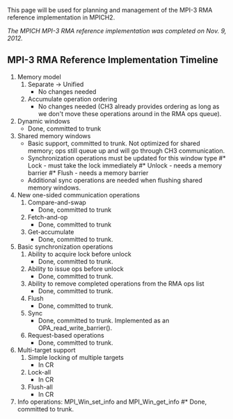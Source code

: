 This page will be used for planning and management of the MPI-3 RMA
reference implementation in MPICH2.

*The MPICH MPI-3 RMA reference implementation was completed on Nov. 9,
2012.*

## MPI-3 RMA Reference Implementation Timeline

1.  Memory model
    1.  Separate -\> Unified
          - No changes needed
    2.  Accumulate operation ordering
          - No changes needed (CH3 already provides ordering as long as
            we don't move these operations around in the RMA ops queue).
2.  Dynamic windows
      - Done, committed to trunk
3.  Shared memory windows
      - Basic support, committed to trunk. Not optimized for shared
        memory; ops still queue up and will go through CH3
        communication.
      - Synchronization operations must be updated for this window type
    \#\* Lock - must take the lock immediately
    \#\* Unlock - needs a memory barrier
    \#\* Flush - needs a memory barrier
      - Additional sync operations are needed when flushing shared
        memory windows.
4.  New one-sided communication operations
    1.  Compare-and-swap
          - Done, committed to trunk
    2.  Fetch-and-op
          - Done, committed to trunk
    3.  Get-accumulate
          - Done, committed to trunk.
5.  Basic synchronization operations
    1.  Ability to acquire lock before unlock
          - Done, committed to trunk.
    2.  Ability to issue ops before unlock
          - Done, committed to trunk.
    3.  Ability to remove completed operations from the RMA ops list
          - Done, committed to trunk.
    4.  Flush
          - Done, committed to trunk.
    5.  Sync
          - Done, committed to trunk. Implemented as an
            OPA_read_write_barrier().
    6.  Request-based operations
          - Done, committed to trunk.
6.  Multi-target support
    1.  Simple locking of multiple targets
          - In CR
    2.  Lock-all
          - In CR
    3.  Flush-all
          - In CR
7.  Info operations: MPI_Win_set_info and MPI_Win_get_info
    \#\* Done, committed to trunk.
